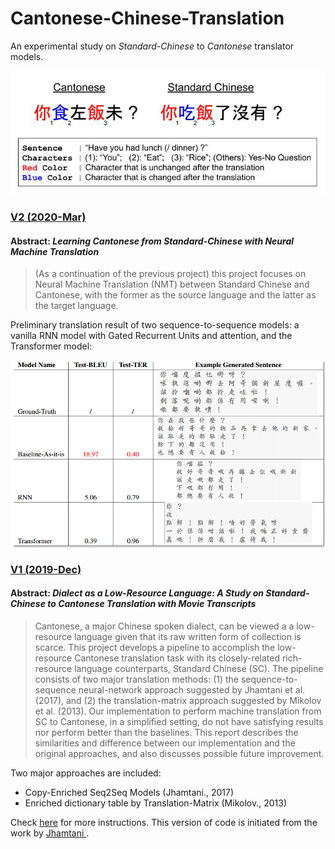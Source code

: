 # Cantonese-Chinese-Translation

An experimental study on *Standard-Chinese* to *Cantonese* translator models. <br>

<p float="center">
    <img src="img/translation_example.jpg" />
</p>

### <a href="/code/v2" target="_blank">V2 (2020-Mar)</a>

#### Abstract: *Learning Cantonese from Standard-Chinese with Neural Machine Translation*

> (As a continuation of the previous project) this project focuses on Neural Machine Translation (NMT) between Standard Chinese and Cantonese, with the former as the source language and the latter as the target language.

Preliminary translation result of two sequence-to-sequence models: a vanilla RNN model with Gated Recurrent Units and attention, and the Transformer model:

<p float="center">
    <img src="img/v2_preliminary_result.png"/>
</p>



### <a href="/code/v1" target="_blank">V1 (2019-Dec)</a>

#### Abstract: *Dialect as a Low-Resource Language: A Study on Standard-Chinese to Cantonese Translation with Movie Transcripts*

> Cantonese, a major Chinese spoken dialect, can be viewed a a low-resource language given that its raw written form of collection is scarce. This project develops a pipeline to accomplish the low-resource Cantonese translation task with its closely-related rich-resource language counterparts, Standard Chinese (SC). The pipeline consists of two major translation methods: (1) the sequence-to-sequence neural-network approach suggested by Jhamtani et al. (2017), and (2) the translation-matrix approach suggested by Mikolov et al. (2013). Our implementation to perform machine translation from SC to Cantonese, in a simplified setting, do not have satisfying results nor perform better than the baselines. This report describes the similarities and difference between our implementation and the original approaches, and also discusses possible future improvement.

Two major approaches are included:

- Copy-Enriched Seq2Seq Models (Jhamtani., 2017)
- Enriched dictionary table by Translation-Matrix (Mikolov., 2013)

Check <a href="/code/v1" target="_blank">here</a> for more instructions. This version of code is initiated from the work by <a href="https://github.com/harsh19/Shakespearizing-Modern-English" target="_blank">  Jhamtani </a>.

